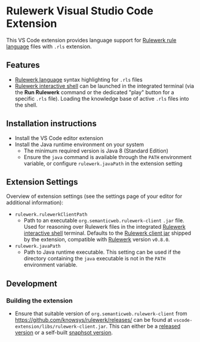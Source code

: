 # Rulewerk Visual Studio Code Extension

This VS Code extension provides language support for [Rulewerk rule language](https://github.com/knowsys/rulewerk/wiki#rulewerk-rule-language) files with `.rls` extension.

## Features

-   [Rulewerk language](https://github.com/knowsys/rulewerk/wiki/Rule-syntax-grammar) syntax highlighting for `.rls` files
-   [Rulewerk interactive shell](https://github.com/knowsys/rulewerk/wiki/Standalone-client/#rulewerk-interactive-shell) can be launched in the integrated terminal (via the **Run Rulewerk** command or the dedicated "play" button for a specific `.rls` file). Loading the knowledge base of active `.rls` files into the shell.

## Installation instructions

-   Install the VS Code editor extension
-   Install the Java runtime environment on your system
    -   The minimum required version is Java 8 (Standard Edition)
    -   Ensure the `java` command is available through the `PATH` environment variable, or configure `rulewerk.javaPath` in the extension setting

## Extension Settings

Overview of extension settings (see the settings page of your editor for additional information):

-   `rulewerk.rulewerkClientPath`
    -   Path to an executable `org.semanticweb.rulewerk-client` `.jar` file. Used for reasoning over Rulewerk files in the integrated [Rulewerk interactive shell](https://github.com/knowsys/rulewerk/wiki/Standalone-client/#rulewerk-interactive-shell) terminal. Defaults to the [Rulewerk client jar](https://github.com/knowsys/rulewerk/releases/download/v0.8.0/rulewerk-client-0.8.0.jar) shipped by the extension, compatible with [Rulewerk](https://github.com/knowsys/rulewerk) version `v0.8.0`.
-   `rulewerk.javaPath`
    -   Path to Java runtime executable. This setting can be used if the directory containing the `java` executable is not in the `PATH` environment variable.

## Development

### Building the extension

-   Ensure that suitable version of `org.semanticweb.rulewerk-client` from https://github.com/knowsys/rulewerk/releases/ can be found at `vscode-extension/libs/rulewerk-client.jar`. This can either be a [released version](https://github.com/knowsys/rulewerk/releases) or a self-built [snaphsot version](https://github.com/knowsys/rulewerk/wiki/Standalone-client#compilation).
